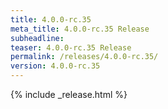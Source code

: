 ```yaml
---
title: 4.0.0-rc.35
meta_title: 4.0.0-rc.35 Release
subheadline: 
teaser: 4.0.0-rc.35 Release
permalink: /releases/4.0.0-rc.35/
version: 4.0.0-rc.35
---
```


{% include _release.html %}

